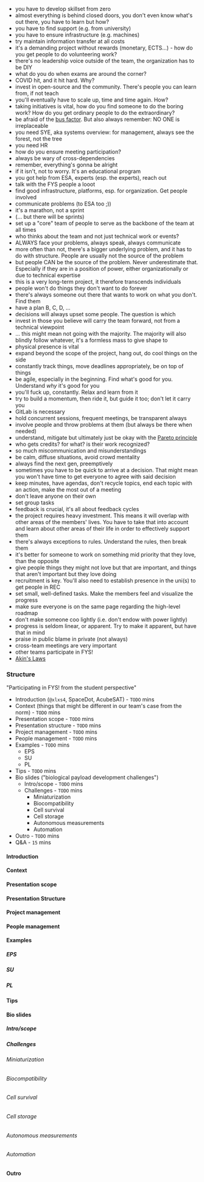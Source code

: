 - you have to develop skillset from zero
- almost everything is behind closed doors, you don't even know what's out there, you have to learn but how?
- you have to find support (e.g. from university)
- you have to ensure infrastructure (e.g. machines)
- try maintain information transfer at all costs
- it's a demanding project without rewards (monetary, ECTS...) - how do you get people to do volunteering work?
- there's no leadership voice outside of the team, the organization has to be DIY
- what do you do when exams are around the corner?
- COVID hit, and it hit hard. Why?
- invest in open-source and the community. There's people you can learn from, if not teach
- you'll eventually have to scale up, time and time again. How?
- taking initiatives is vital, how do you find someone to do the boring work? How do you get ordinary people to do the extraordinary?
- be afraid of the [bus factor](https://www.wikiwand.com/en/Bus_factor). But also always remember: NO ONE is irreplaceable
- you need SYE, aka systems overview: for management, always see the forest, not the tree
- you need HR
- how do you ensure meeting participation?
- always be wary of cross-dependencies
- remember, everything's gonna be alright
- if it isn't, not to worry. It's an educational program
- you got help from ESA, experts (esp. the experts), reach out
- talk with the FYS people a looot
- find good infrastructure, platforms, esp. for organization. Get people involved
- communicate problems (to ESA too ;))
- it's a marathon, not a sprint
- (... but there will be sprints)
- set up a "core" team of people to serve as the backbone of the team at all times
- who thinks about the team and not just technical work or events?
- ALWAYS face your problems, always speak, always communicate
- more often than not, there's a bigger underlying problem, and it has to do with structure. People are usually not the source of the problem
- but people CAN be the source of the problem. Never underestimate that. Especially if they are in a position of power, either organizationally or due to technical expertise
- this is a very long-term project, it therefore transcends individuals
- people won't do things they don't want to do forever
- there's always someone out there that wants to work on what you don't. Find them
- have a plan B, C, D, ...
- decisions will always upset some people. The question is which
- invest in those you believe will carry the team forward, not from a technical viewpoint
- ... this might mean not going with the majority. The majority will also blindly follow whatever, it's a formless mass to give shape to
- physical presence is vital
- expand beyond the scope of the project, hang out, do cool things on the side
- constantly track things, move deadlines appropriately, be on top of things
- be agile, especially in the beginning. Find what's good for you. Understand *why* it's good for you
- you'll fuck up, constantly. Relax and learn from it
- try to build a momentum, then ride it, but guide it too; don't let it carry you
- GitLab is necessary
- hold concurrent sessions, frequent meetings, be transparent always
- involve people and throw problems at them (but always be there when needed)
- understand, mitigate but ultimately just be okay with the [Pareto principle](https://www.wikiwand.com/en/Pareto_principle)
- who gets credits? for what? is their work recognized?
- so much miscommunication and misunderstandings
- be calm, diffuse situations, avoid crowd mentality
- always find the next gen, preemptively
- sometimes you have to be quick to arrive at a decision. That might mean you won't have time to get everyone to agree with said decision
- keep minutes, have agendas, don't recycle topics, end each topic with an action, make the most out of a meeting
- don't leave anyone on their own
- set group tasks
- feedback is crucial, it's all about feedback cycles
- the project requires heavy investment. This means it will overlap with other areas of the members' lives. You have to take that into account and learn about other areas of their life in order to effectively support them
- there's always exceptions to rules. Understand the rules, then break them
- it's better for someone to work on something mid priority that they love, than the opposite
- give people things they might not love but that are important, and things that aren't important but they love doing
- recruitment is key. You'll also need to establish presence in the uni(s) to get people in REC
- set small, well-defined tasks. Make the members feel and visualize the progress
- make sure everyone is on the same page regarding the high-level roadmap
- don't make someone coo lightly (i.e. don't endow with power lightly)
- progress is seldom linear, or apparent. Try to make it apparent, but have that in mind
- praise in public blame in private (not always)
- cross-team meetings are very important
- other teams participate in FYS!
- [Akin's Laws](https://spacecraft.ssl.umd.edu/akins_laws.html)

### Structure

"Participating in FYS! from the student perspective"

- Introduction (`@xlxs4`, SpaceDot, AcubeSAT) - `TODO` mins
- Context (things that might be different in our team's case from the norm) - `TODO` mins
- Presentation scope - `TODO` mins
- Presentation structure - `TODO` mins
- Project management - `TODO` mins
- People management - `TODO` mins
- Examples - `TODO` mins
	- EPS
	- SU
	- PL
- Tips - `TODO` mins
- Bio slides ("biological payload development challenges")
	- Intro/scope - `TODO` mins
	- Challenges - `TODO` mins
		- Miniaturization
		- Biocompatibility
		- Cell survival
		- Cell storage
		- Autonomous measurements
		- Automation
- Outro - `TODO` mins
- Q&A - `15` mins

#### Introduction

#### Context

#### Presentation scope

#### Presentation Structure

#### Project management

#### People management

#### Examples

##### EPS

##### SU

##### PL

#### Tips

#### Bio slides

##### Intro/scope

##### Challenges

###### Miniaturization

###### Biocompatibility

###### Cell survival

###### Cell storage

###### Autonomous measurements

###### Automation

#### Outro
